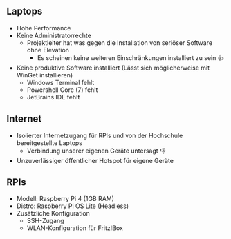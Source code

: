 ## Laptops

* Hohe Performance
* Keine Administratorrechte
    * Projektleiter hat was gegen die Installation von seriöser Software ohne Elevation
      * Es scheinen keine weiteren Einschränkungen installiert zu sein 👍
* Keine produktive Software installiert (Lässt sich möglicherweise mit WinGet installieren)
  * Windows Terminal fehlt
  * Powershell Core (7) fehlt
  * JetBrains IDE fehlt

## Internet

* Isolierter Internetzugang für RPIs und von der Hochschule bereitgestellte Laptops
    * Verbindung unserer eigenen Geräte untersagt 👎
* Unzuverlässiger öffentlicher Hotspot für eigene Geräte

## RPIs

* Modell: Raspberry Pi 4 (1GB RAM)
* Distro: Raspberry Pi OS Lite (Headless)
* Zusätzliche Konfiguration
  * SSH-Zugang
  * WLAN-Konfiguration für Fritz!Box